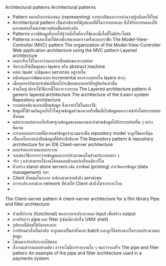 Architectural patterns
Architectural patterns
*	Pattern หมายถึงการนำเสนอ (representing)  การแบ่งปันและการนำความรู้กลับมาใช้ใหม่
*	Architectural pattern เป็นคำอธิบายที่มีรูปแบบที่ดีในการออกแบบ ซึ่งได้รับการทดลองใช้และทดสอบในสภาพแวดล้อมที่แตกต่างกัน
*	Patterns ควรมีข้อมูลที่บอกให้รู้ว่าเมื่อใดที่ควรใช้และเมื่อใดที่ไม่มีประโยชน์
*	Patterns อาจแสดงโดยใช้คำอธิบายแบบตารางหรือแบบกราฟิก
The Model-View-Controller (MVC) pattern 
The organization of the Model-View-Controller 
Web application architecture using the MVC pattern 
Layered architecture
*	เหมาะที่จะใช้ในการจำลองการเชื่อมต่อของระบบย่อย
*	จัดระบบให้เป็นชุดของ layers หรือ abstract machine  
*	แต่ละ lauer จะมีชุดของ services อยู่ภายใน
*	สนับสนุนการพัฒนาแบบ incremental ของระบบย่อยใน layers ต่างๆ 
*	เมื่อเลเยอร์อินเทอร์เฟซเปลี่ยนไปจะมีผลต่อเลเยอร์ที่อยู่ติดกันเท่านั้น
*	ส่วนใหญ่ มักจะใช้วิธีการนี้ในการวางระบบ
The Layered architecture pattern 
A generic layered architecture 
The architecture of the iLearn system 
Repository architecture
*	ระบบย่อยต้องแลกเปลี่ยนข้อมูล ซึ่งอาจทำได้ในสองวิธี:
*	ข้อมูลที่ใช้ร่วมกันถูกเก็บไว้ในฐานข้อมูลส่วนกลางหรือพื้นที่เก็บข้อมูลและอาจเข้าถึงโดยระบบย่อยทั้งหมด
*	แต่ละระบบย่อยจะเก็บรักษาฐานข้อมูลของตนเองและส่งผ่านข้อมูลไปยังระบบย่อยอื่น ๆ อย่างชัดเจน
*	การออกแบบระบบที่มีการแชร์ข้อมูลจำนวนมากนั้น repository model  จะถูกใช้มากที่สุด 
*	เป็นกลไกการแบ่งปันข้อมูลที่มีประสิทธิภาพ
The Repository pattern 
A repository architecture for an IDE 
Client-server architecture
*	แบบจำลองระบบแบบกระจาย
*	จะแสดงวิธีการกระจายข้อมูลและการประมวลผลในส่วนประกอบต่าง ๆ
*	จริง ๆ แล้วสามารถใช้งานได้บนคอมพิวเตอร์เครื่องเดียวก็ได
*	 ตัวอย่าง stand-alone servers เช่น การพิมพ์ (printing) การจัดการข้อมูล (data management) ฯลฯ
*	Client ทั้งหมดในระบบ จะต้องสามารถเข้าถึง services
*	อาจจะประกอบด้วย network ที่ช่วยให้ Client เข้าถึงได้จากระยะไกล
*	 
The Client–server pattern 
A client–server architecture for a film library 
Pipe and filter architecture
*	ส่วนที่ทำงาน (functional) ของระบบจะประมวลผล input เพื่อสร้าง output 
*	อาจเรียกว่า pipe และ filter (เช่นเดียวกับใน UNIX shell)
*	รูปแบบนี้นิยมใช้กันเยอะมาก 
*	การป้อนคำสั่งเป็นลำดับ จะถูกมองเป็นคำสั่งแบบ batch และถูกใช้อย่างมากในระบบประมวลผลข้อมูล
*	ไม่เหมาะสำหรับระบบโต้ตอบ
*	สั่งงานแล้วรอผลอย่างเดียว อาจจะไม่มีการรายงานใด ๆ จนกว่าจะเสร็จ
The pipe and filter pattern 
An example of the pipe and filter architecture used in a payments system 
